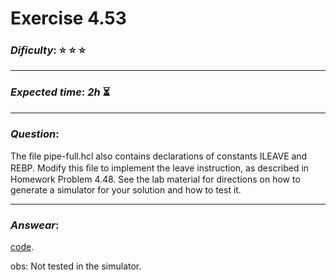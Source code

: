 Exercise 4.53
==============

### ***Dificulty***: :star: :star: :star:

---

### ***Expected time***: ***2h*** :hourglass_flowing_sand:

---

### ***Question***:
The ﬁle pipe-full.hcl also contains declarations of constants ILEAVE and REBP. Modify this ﬁle to implement the leave instruction, as described in Homework Problem 4.48. See the lab material for directions on how to generate a simulator for your solution and how to test it.

---  

### ***Answear***:  
[code](./pipe-full.hcl).  

obs: Not tested in the simulator.